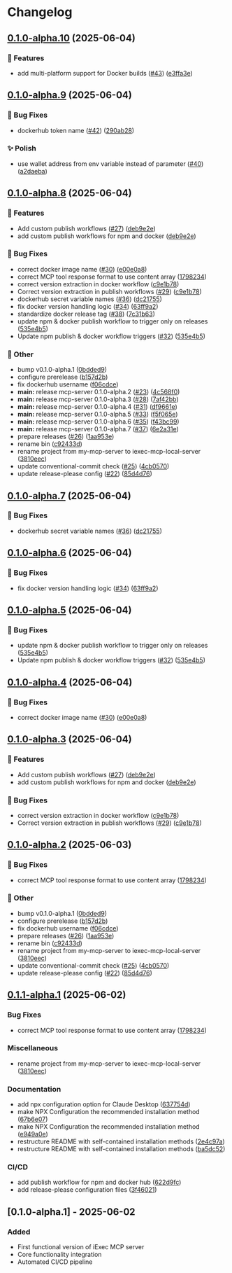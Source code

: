 # Changelog

## [0.1.0-alpha.10](https://github.com/iExecBlockchainComputing/iexec-mcp-server/compare/v0.1.0-alpha.9...v0.1.0-alpha.10) (2025-06-04)


### 🚀 Features

* add multi-platform support for Docker builds ([#43](https://github.com/iExecBlockchainComputing/iexec-mcp-server/issues/43)) ([e3ffa3e](https://github.com/iExecBlockchainComputing/iexec-mcp-server/commit/e3ffa3e73f798bc08bbf211576b3e748c5421f14))

## [0.1.0-alpha.9](https://github.com/iExecBlockchainComputing/iexec-mcp-server/compare/v0.1.0-alpha.8...v0.1.0-alpha.9) (2025-06-04)


### 🐞 Bug Fixes

* dockerhub token name ([#42](https://github.com/iExecBlockchainComputing/iexec-mcp-server/issues/42)) ([290ab28](https://github.com/iExecBlockchainComputing/iexec-mcp-server/commit/290ab283f58dd6af2499ad0342d6f83841ead7a2))


### ✨ Polish

* use wallet address from env variable instead of parameter ([#40](https://github.com/iExecBlockchainComputing/iexec-mcp-server/issues/40)) ([a2daeba](https://github.com/iExecBlockchainComputing/iexec-mcp-server/commit/a2daeba7f66d4afb65cacf6e1e4eaec02f8fda3f))

## [0.1.0-alpha.8](https://github.com/iExecBlockchainComputing/iexec-mcp-server/compare/v0.1.0-alpha.7...v0.1.0-alpha.8) (2025-06-04)


### 🚀 Features

* Add custom publish workflows ([#27](https://github.com/iExecBlockchainComputing/iexec-mcp-server/issues/27)) ([deb9e2e](https://github.com/iExecBlockchainComputing/iexec-mcp-server/commit/deb9e2edf2fb23f333be2f9c0a764ebd93f1f3c9))
* add custom publish workflows for npm and docker ([deb9e2e](https://github.com/iExecBlockchainComputing/iexec-mcp-server/commit/deb9e2edf2fb23f333be2f9c0a764ebd93f1f3c9))


### 🐞 Bug Fixes

* correct docker image name ([#30](https://github.com/iExecBlockchainComputing/iexec-mcp-server/issues/30)) ([e00e0a8](https://github.com/iExecBlockchainComputing/iexec-mcp-server/commit/e00e0a8aa23af6d6b1895d4cdc4ce441c7e43fed))
* correct MCP tool response format to use content array ([1798234](https://github.com/iExecBlockchainComputing/iexec-mcp-server/commit/1798234195e6dff12698f322e166c9b33eda27b4))
* correct version extraction in docker workflow ([c9e1b78](https://github.com/iExecBlockchainComputing/iexec-mcp-server/commit/c9e1b78b74f900bbfb41aeb38fb0b21362577f8a))
* Correct version extraction in publish workflows ([#29](https://github.com/iExecBlockchainComputing/iexec-mcp-server/issues/29)) ([c9e1b78](https://github.com/iExecBlockchainComputing/iexec-mcp-server/commit/c9e1b78b74f900bbfb41aeb38fb0b21362577f8a))
* dockerhub secret variable names ([#36](https://github.com/iExecBlockchainComputing/iexec-mcp-server/issues/36)) ([dc21755](https://github.com/iExecBlockchainComputing/iexec-mcp-server/commit/dc21755b086510e1a2638e63c4eca2a7302e96d2))
* fix docker version handling logic ([#34](https://github.com/iExecBlockchainComputing/iexec-mcp-server/issues/34)) ([63ff9a2](https://github.com/iExecBlockchainComputing/iexec-mcp-server/commit/63ff9a22fc3787b3eb8ef8bfcd05eb1a25b3b5dd))
* standardize docker release tag ([#38](https://github.com/iExecBlockchainComputing/iexec-mcp-server/issues/38)) ([7c31b63](https://github.com/iExecBlockchainComputing/iexec-mcp-server/commit/7c31b63cb28b522ae8a015afeb49038436735cf0))
* update npm & docker publish workflow to trigger only on releases ([535e4b5](https://github.com/iExecBlockchainComputing/iexec-mcp-server/commit/535e4b5ddd4d45331ee13566b027e03cf12802c0))
* Update npm publish & docker workflow triggers ([#32](https://github.com/iExecBlockchainComputing/iexec-mcp-server/issues/32)) ([535e4b5](https://github.com/iExecBlockchainComputing/iexec-mcp-server/commit/535e4b5ddd4d45331ee13566b027e03cf12802c0))


### 🧰 Other

* bump v0.1.0-alpha.1 ([0bdded9](https://github.com/iExecBlockchainComputing/iexec-mcp-server/commit/0bdded9f6eebd3265f93453041a2f546b316d058))
* configure prerelease ([b157d2b](https://github.com/iExecBlockchainComputing/iexec-mcp-server/commit/b157d2b7453c3eff0382c7e28a29886c926ad3a7))
* fix dockerhub username ([f06cdce](https://github.com/iExecBlockchainComputing/iexec-mcp-server/commit/f06cdcec314be564942cc177c86202df1d17f4ad))
* **main:** release mcp-server 0.1.0-alpha.2 ([#23](https://github.com/iExecBlockchainComputing/iexec-mcp-server/issues/23)) ([4c568f0](https://github.com/iExecBlockchainComputing/iexec-mcp-server/commit/4c568f03c1b73059707b97e2e0f63290b57d9bec))
* **main:** release mcp-server 0.1.0-alpha.3 ([#28](https://github.com/iExecBlockchainComputing/iexec-mcp-server/issues/28)) ([7af42bb](https://github.com/iExecBlockchainComputing/iexec-mcp-server/commit/7af42bbe81f6a7df9ba8e462e9dfb5fd71203f56))
* **main:** release mcp-server 0.1.0-alpha.4 ([#31](https://github.com/iExecBlockchainComputing/iexec-mcp-server/issues/31)) ([df9661e](https://github.com/iExecBlockchainComputing/iexec-mcp-server/commit/df9661e30c2983fa0921ff42b9224cc8a0da7d78))
* **main:** release mcp-server 0.1.0-alpha.5 ([#33](https://github.com/iExecBlockchainComputing/iexec-mcp-server/issues/33)) ([f5f065e](https://github.com/iExecBlockchainComputing/iexec-mcp-server/commit/f5f065e1a889f1b07f88c38a6858e772d4ae5c2c))
* **main:** release mcp-server 0.1.0-alpha.6 ([#35](https://github.com/iExecBlockchainComputing/iexec-mcp-server/issues/35)) ([f43bc99](https://github.com/iExecBlockchainComputing/iexec-mcp-server/commit/f43bc99edd28782608f51e61f2296bb95a0632ed))
* **main:** release mcp-server 0.1.0-alpha.7 ([#37](https://github.com/iExecBlockchainComputing/iexec-mcp-server/issues/37)) ([6e2a31e](https://github.com/iExecBlockchainComputing/iexec-mcp-server/commit/6e2a31ed820fa41adefa1ad2d723cd2d22f0c66b))
* prepare releases ([#26](https://github.com/iExecBlockchainComputing/iexec-mcp-server/issues/26)) ([1aa953e](https://github.com/iExecBlockchainComputing/iexec-mcp-server/commit/1aa953ea325986cf2bba4004c8180c3fe963cebb))
* rename bin ([c92433d](https://github.com/iExecBlockchainComputing/iexec-mcp-server/commit/c92433dc6c6c9bad5c5b589386f47b17b30c6e9b))
* rename project from my-mcp-server to iexec-mcp-local-server ([3810eec](https://github.com/iExecBlockchainComputing/iexec-mcp-server/commit/3810eec378826e7686d1e7df59c8802fd3dcb7ca))
* update conventional-commit check ([#25](https://github.com/iExecBlockchainComputing/iexec-mcp-server/issues/25)) ([4cb0570](https://github.com/iExecBlockchainComputing/iexec-mcp-server/commit/4cb057050836501e3d770c6f2a4d7c7c98537f5c))
* update release-please config ([#22](https://github.com/iExecBlockchainComputing/iexec-mcp-server/issues/22)) ([85d4d76](https://github.com/iExecBlockchainComputing/iexec-mcp-server/commit/85d4d76d046611686fd88ed9d526c3a83879cff4))

## [0.1.0-alpha.7](https://github.com/iExecBlockchainComputing/iexec-mcp-server/compare/mcp-server-v0.1.0-alpha.6...mcp-server-v0.1.0-alpha.7) (2025-06-04)


### 🐞 Bug Fixes

* dockerhub secret variable names ([#36](https://github.com/iExecBlockchainComputing/iexec-mcp-server/issues/36)) ([dc21755](https://github.com/iExecBlockchainComputing/iexec-mcp-server/commit/dc21755b086510e1a2638e63c4eca2a7302e96d2))

## [0.1.0-alpha.6](https://github.com/iExecBlockchainComputing/iexec-mcp-server/compare/mcp-server-v0.1.0-alpha.5...mcp-server-v0.1.0-alpha.6) (2025-06-04)


### 🐞 Bug Fixes

* fix docker version handling logic ([#34](https://github.com/iExecBlockchainComputing/iexec-mcp-server/issues/34)) ([63ff9a2](https://github.com/iExecBlockchainComputing/iexec-mcp-server/commit/63ff9a22fc3787b3eb8ef8bfcd05eb1a25b3b5dd))

## [0.1.0-alpha.5](https://github.com/iExecBlockchainComputing/iexec-mcp-server/compare/mcp-server-v0.1.0-alpha.4...mcp-server-v0.1.0-alpha.5) (2025-06-04)


### 🐞 Bug Fixes

* update npm & docker publish workflow to trigger only on releases ([535e4b5](https://github.com/iExecBlockchainComputing/iexec-mcp-server/commit/535e4b5ddd4d45331ee13566b027e03cf12802c0))
* Update npm publish & docker workflow triggers ([#32](https://github.com/iExecBlockchainComputing/iexec-mcp-server/issues/32)) ([535e4b5](https://github.com/iExecBlockchainComputing/iexec-mcp-server/commit/535e4b5ddd4d45331ee13566b027e03cf12802c0))

## [0.1.0-alpha.4](https://github.com/iExecBlockchainComputing/iexec-mcp-server/compare/mcp-server-v0.1.0-alpha.3...mcp-server-v0.1.0-alpha.4) (2025-06-04)


### 🐞 Bug Fixes

* correct docker image name ([#30](https://github.com/iExecBlockchainComputing/iexec-mcp-server/issues/30)) ([e00e0a8](https://github.com/iExecBlockchainComputing/iexec-mcp-server/commit/e00e0a8aa23af6d6b1895d4cdc4ce441c7e43fed))

## [0.1.0-alpha.3](https://github.com/iExecBlockchainComputing/iexec-mcp-server/compare/mcp-server-v0.1.0-alpha.2...mcp-server-v0.1.0-alpha.3) (2025-06-04)


### 🚀 Features

* Add custom publish workflows ([#27](https://github.com/iExecBlockchainComputing/iexec-mcp-server/issues/27)) ([deb9e2e](https://github.com/iExecBlockchainComputing/iexec-mcp-server/commit/deb9e2edf2fb23f333be2f9c0a764ebd93f1f3c9))
* add custom publish workflows for npm and docker ([deb9e2e](https://github.com/iExecBlockchainComputing/iexec-mcp-server/commit/deb9e2edf2fb23f333be2f9c0a764ebd93f1f3c9))


### 🐞 Bug Fixes

* correct version extraction in docker workflow ([c9e1b78](https://github.com/iExecBlockchainComputing/iexec-mcp-server/commit/c9e1b78b74f900bbfb41aeb38fb0b21362577f8a))
* Correct version extraction in publish workflows ([#29](https://github.com/iExecBlockchainComputing/iexec-mcp-server/issues/29)) ([c9e1b78](https://github.com/iExecBlockchainComputing/iexec-mcp-server/commit/c9e1b78b74f900bbfb41aeb38fb0b21362577f8a))

## [0.1.0-alpha.2](https://github.com/iExecBlockchainComputing/iexec-mcp-server/compare/mcp-server-v0.1.0-alpha.1...mcp-server-v0.1.0-alpha.2) (2025-06-03)


### 🐞 Bug Fixes

* correct MCP tool response format to use content array ([1798234](https://github.com/iExecBlockchainComputing/iexec-mcp-server/commit/1798234195e6dff12698f322e166c9b33eda27b4))


### 🧰 Other

* bump v0.1.0-alpha.1 ([0bdded9](https://github.com/iExecBlockchainComputing/iexec-mcp-server/commit/0bdded9f6eebd3265f93453041a2f546b316d058))
* configure prerelease ([b157d2b](https://github.com/iExecBlockchainComputing/iexec-mcp-server/commit/b157d2b7453c3eff0382c7e28a29886c926ad3a7))
* fix dockerhub username ([f06cdce](https://github.com/iExecBlockchainComputing/iexec-mcp-server/commit/f06cdcec314be564942cc177c86202df1d17f4ad))
* prepare releases ([#26](https://github.com/iExecBlockchainComputing/iexec-mcp-server/issues/26)) ([1aa953e](https://github.com/iExecBlockchainComputing/iexec-mcp-server/commit/1aa953ea325986cf2bba4004c8180c3fe963cebb))
* rename bin ([c92433d](https://github.com/iExecBlockchainComputing/iexec-mcp-server/commit/c92433dc6c6c9bad5c5b589386f47b17b30c6e9b))
* rename project from my-mcp-server to iexec-mcp-local-server ([3810eec](https://github.com/iExecBlockchainComputing/iexec-mcp-server/commit/3810eec378826e7686d1e7df59c8802fd3dcb7ca))
* update conventional-commit check ([#25](https://github.com/iExecBlockchainComputing/iexec-mcp-server/issues/25)) ([4cb0570](https://github.com/iExecBlockchainComputing/iexec-mcp-server/commit/4cb057050836501e3d770c6f2a4d7c7c98537f5c))
* update release-please config ([#22](https://github.com/iExecBlockchainComputing/iexec-mcp-server/issues/22)) ([85d4d76](https://github.com/iExecBlockchainComputing/iexec-mcp-server/commit/85d4d76d046611686fd88ed9d526c3a83879cff4))

## [0.1.1-alpha.1](https://github.com/iExecBlockchainComputing/iexec-mcp-server/compare/mcp-server-v0.1.0-alpha.1...mcp-server-v0.1.1-alpha.1) (2025-06-02)


### Bug Fixes

* correct MCP tool response format to use content array ([1798234](https://github.com/iExecBlockchainComputing/iexec-mcp-server/commit/1798234195e6dff12698f322e166c9b33eda27b4))


### Miscellaneous

* rename project from my-mcp-server to iexec-mcp-local-server ([3810eec](https://github.com/iExecBlockchainComputing/iexec-mcp-server/commit/3810eec378826e7686d1e7df59c8802fd3dcb7ca))


### Documentation

* add npx configuration option for Claude Desktop ([637754d](https://github.com/iExecBlockchainComputing/iexec-mcp-server/commit/637754dee3a34b05834a74349cda8ece054e40dc))
* make NPX Configuration the recommended installation method ([67b6e07](https://github.com/iExecBlockchainComputing/iexec-mcp-server/commit/67b6e072588e4ad0a9ffdc99a05ecd5aab55de75))
* make NPX Configuration the recommended installation method ([e949a0e](https://github.com/iExecBlockchainComputing/iexec-mcp-server/commit/e949a0eb18360b7188f9cd9055bac874a855e29e))
* restructure README with self-contained installation methods ([2e4c97a](https://github.com/iExecBlockchainComputing/iexec-mcp-server/commit/2e4c97a4582e1bba247b1604601f8afb7d373081))
* restructure README with self-contained installation methods ([ba5dc52](https://github.com/iExecBlockchainComputing/iexec-mcp-server/commit/ba5dc52ea1082b16cb45b9ce9da72aec2ad94ce4))


### CI/CD

* add publish workflow for npm and docker hub ([622d9fc](https://github.com/iExecBlockchainComputing/iexec-mcp-server/commit/622d9fc50c6bf8e9decb43bc39a7cbb4d67d4ead))
* add release-please configuration files ([3f46021](https://github.com/iExecBlockchainComputing/iexec-mcp-server/commit/3f46021f8a043503a2e974cd902b53ee6d4bf00a))

## [0.1.0-alpha.1] - 2025-06-02

### Added

- First functional version of iExec MCP server
- Core functionality integration
- Automated CI/CD pipeline

